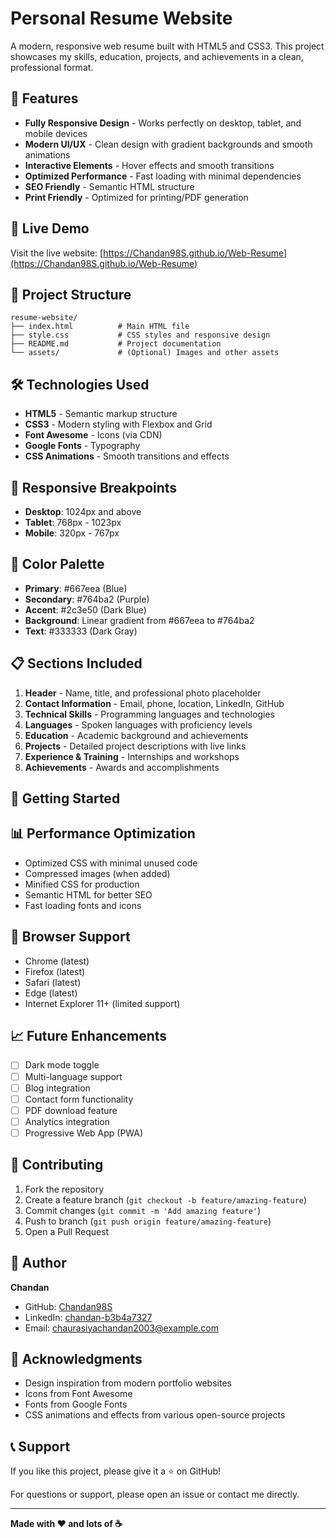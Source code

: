 # Personal Resume Website

A modern, responsive web resume built with HTML5 and CSS3. This project showcases my skills, education, projects, and achievements in a clean, professional format.

## 🌟 Features

- **Fully Responsive Design** - Works perfectly on desktop, tablet, and mobile devices
- **Modern UI/UX** - Clean design with gradient backgrounds and smooth animations
- **Interactive Elements** - Hover effects and smooth transitions
- **Optimized Performance** - Fast loading with minimal dependencies
- **SEO Friendly** - Semantic HTML structure
- **Print Friendly** - Optimized for printing/PDF generation

## 🚀 Live Demo

Visit the live website: [https://Chandan98S.github.io/Web-Resume](https://Chandan98S.github.io/Web-Resume)

## 📂 Project Structure

```
resume-website/
├── index.html          # Main HTML file
├── style.css           # CSS styles and responsive design
├── README.md           # Project documentation
└── assets/             # (Optional) Images and other assets
```

## 🛠️ Technologies Used

- **HTML5** - Semantic markup structure
- **CSS3** - Modern styling with Flexbox and Grid
- **Font Awesome** - Icons (via CDN)
- **Google Fonts** - Typography
- **CSS Animations** - Smooth transitions and effects

## 📱 Responsive Breakpoints

- **Desktop**: 1024px and above
- **Tablet**: 768px - 1023px
- **Mobile**: 320px - 767px

## 🎨 Color Palette

- **Primary**: #667eea (Blue)
- **Secondary**: #764ba2 (Purple)
- **Accent**: #2c3e50 (Dark Blue)
- **Background**: Linear gradient from #667eea to #764ba2
- **Text**: #333333 (Dark Gray)

## 📋 Sections Included

1. **Header** - Name, title, and professional photo placeholder
2. **Contact Information** - Email, phone, location, LinkedIn, GitHub
3. **Technical Skills** - Programming languages and technologies
4. **Languages** - Spoken languages with proficiency levels
5. **Education** - Academic background and achievements
6. **Projects** - Detailed project descriptions with live links
7. **Experience & Training** - Internships and workshops
8. **Achievements** - Awards and accomplishments

## 🚀 Getting Started

## 📊 Performance Optimization

- Optimized CSS with minimal unused code
- Compressed images (when added)
- Minified CSS for production
- Semantic HTML for better SEO
- Fast loading fonts and icons

## 🔧 Browser Support

- Chrome (latest)
- Firefox (latest)
- Safari (latest)
- Edge (latest)
- Internet Explorer 11+ (limited support)

## 📈 Future Enhancements

- [ ] Dark mode toggle
- [ ] Multi-language support
- [ ] Blog integration
- [ ] Contact form functionality
- [ ] PDF download feature
- [ ] Analytics integration
- [ ] Progressive Web App (PWA)

## 🤝 Contributing

1. Fork the repository
2. Create a feature branch (`git checkout -b feature/amazing-feature`)
3. Commit changes (`git commit -m 'Add amazing feature'`)
4. Push to branch (`git push origin feature/amazing-feature`)
5. Open a Pull Request



## 👤 Author

**Chandan**
- GitHub: [Chandan98S](https://github.com/Chandan98S)
- LinkedIn: [chandan-b3b4a7327](https://linkedin.com/in/chandan-b3b4a7327)
- Email: chaurasiyachandan2003@example.com

## 🙏 Acknowledgments

- Design inspiration from modern portfolio websites
- Icons from Font Awesome
- Fonts from Google Fonts
- CSS animations and effects from various open-source projects

## 📞 Support

If you like this project, please give it a ⭐ on GitHub!

For questions or support, please open an issue or contact me directly.

---

**Made with ❤️ and lots of ☕**
